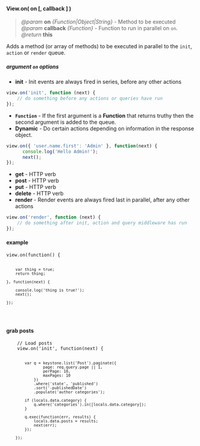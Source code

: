 #### View.on( on [, callback ] )
> *@param* **on** _{Function|Object|String}_  - Method to be executed   
> *@param* **callback** _{Function}_  - Function to run in parallel on `on`.   
> _@return_ **this**  

Adds a method (or array of methods) to be executed in parallel to the `init`, `action` or `render` queue.

##### argument `on` options
* **init** - Init events are always fired in series, before any other actions
```javascript  
view.on('init', function (next) {
	// do something before any actions or queries have run
});
```
* **`Function`** - If the first argument is a **Function** that returns truthy then the second argument is added to the queue.
* **Dynamic** - Do certain actions depending on information in the response object.  
```javascript    
view.on({ 'user.name.first': 'Admin' }, function(next) {
	  console.log('Hello Admin!');
	  next();
});
```
* **get** - HTTP verb  
* **post** - HTTP verb  
* **put** - HTTP verb  
* **delete** - HTTP verb  
* **render** - Render events are always fired last in parallel, after any other actions  
```javascript  
view.on('render', function (next) {
	// do something after init, action and query middleware has run
});
```

<div class="code-header"><h4>example</h4></div><pre class=" language-javascript"><code class="language-javascript">view.on(function() {
	
        var thing = true;
        return thing;
	
    }, function(next) {
	
        console.log('thing is true!');
        next();
	
    });
</code></pre>  

<div class="code-header"> 
<h4>grab posts</h4>  
</div><pre class=" language-javascript"><code class="language-javascript">    // Load posts
    view.on('init', function(next) {
		
			var q = keystone.list('Post').paginate({
					page: req.query.page || 1,
					perPage: 10,
					maxPages: 10
				})
				.where('state', 'published')
				.sort('-publishedDate')
				.populate('author categories');
			
			if (locals.data.category) {
				q.where('categories').in([locals.data.category]);
			}
			
			q.exec(function(err, results) {
				locals.data.posts = results;
				next(err);
			});
		
        });
</code></pre>  

<div class="code-header addGitHubLink"  data-file="lib/view.js#L42-L193">&nbsp;</div><pre class=" language-javascript hideCode api"></pre> 
